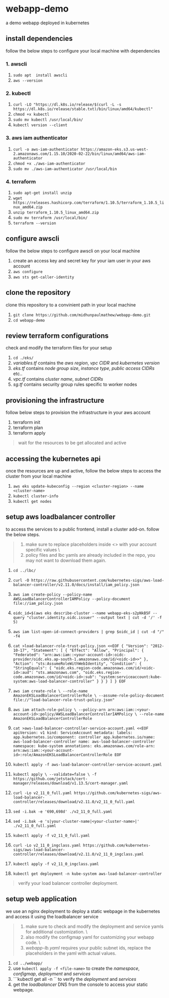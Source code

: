 # webapp-demo
a demo webapp deployed in kubernetes


## install dependencies

follow the below steps to configure your local machine with dependencies

### 1. awscli

1. ```sudo apt  install awscli```
2. ```aws --version```

### 2. kubectl

1. ```curl -LO "https://dl.k8s.io/release/$(curl -L -s https://dl.k8s.io/release/stable.txt)/bin/linux/amd64/kubectl"```
2. ```chmod +x kubectl```
3. ```sudo mv kubectl /usr/local/bin/```
4. ```kubectl version --client```

### 3. aws iam authenticator

1. ```curl -o aws-iam-authenticator https://amazon-eks.s3.us-west-2.amazonaws.com/1.15.10/2020-02-22/bin/linux/amd64/aws-iam-authenticator```
2. ```chmod +x ./aws-iam-authenticator```
3. ```sudo mv ./aws-iam-authenticator /usr/local/bin```

### 4. terraform

1. ```sudo apt-get install unzip```
2. ```wget https://releases.hashicorp.com/terraform/1.10.5/terraform_1.10.5_linux_amd64.zip```
3. ```unzip terraform_1.10.5_linux_amd64.zip```
4. ```sudo mv terraform /usr/local/bin/```
5. ```terraform --version```

## configure awscli

follow the below steps to configure awscli on your local machine

1. create an access key and secret key for your iam user in your aws account
2. ```aws configure```
3. ```aws sts get-caller-identity```

## clone the repository

clone this repository to a convinient path in your local machine

1. ```git clone https://github.com/midhunpaulmathew/webapp-demo.git```
2. ```cd webapp-demo```

## review terraform configurations

check and modify the terraform files for your setup

1. ```cd ./eks/```
2. *variables.tf* contains the *aws region*, *vpc CIDR* and *kubernetes version*
3. *eks.tf* contains *node group size*, *instance type*, *public access CIDRs* etc..
4. *vpc.tf* contains *cluster name*, *subnet CIDRs*
5. *sg.tf* contains security group rules specific to worker nodes

## provisioning the infrastructure

follow below steps to provision the infrastructure in your aws account

1. terraform init
2. terraform plan
3. terraform apply

>wait for the resources to be get allocated and active

## accessing the kubernetes api

once the resources are up and active, follow the below steps to access the cluster from your local machine

1. ```aws eks update-kubeconfig --region <cluster-region> --name <cluster-name>```
2. ```kubectl cluster-info```
3. ```kubectl get nodes```

## setup aws loadbalancer controller

to access the services to a public frontend, install a cluster add-on. follow the below steps.
> 1. make sure to replace placeholders inside <> with your account specific values \
> 2. policy files and lbc yamls are already included in the repo, you may not want to download them again.

1. ```cd ../lbc/```
2. ```curl -O https://raw.githubusercontent.com/kubernetes-sigs/aws-load-balancer-controller/v2.11.0/docs/install/iam_policy.json```

3. ```aws iam create-policy --policy-name AWSLoadBalancerControllerIAMPolicy --policy-document file://iam_policy.json```
	
4. ```oidc_id=$(aws eks describe-cluster --name webapp-eks-s2pNkB5F --query "cluster.identity.oidc.issuer" --output text | cut -d '/' -f 5)```

5. ```aws iam list-open-id-connect-providers | grep $oidc_id | cut -d "/" -f4```

6. `cat >load-balancer-role-trust-policy.json <<EOF
{
    "Version": "2012-10-17",
    "Statement": [
        {
            "Effect": "Allow",
            "Principal": {
                "Federated": "arn:aws:iam::<your-account-id>:oidc-provider/oidc.eks.ap-south-1.amazonaws.com/id/<oidc-id>>"
            },
            "Action": "sts:AssumeRoleWithWebIdentity",
            "Condition": {
                "StringEquals": {
                    "oidc.eks.region-code.amazonaws.com/id/<oidc-id>:aud": "sts.amazonaws.com",
                    "oidc.eks.region-code.amazonaws.com/id/<oidc-id>:sub": "system:serviceaccount:kube-system:aws-load-balancer-controller"
                }
            }
        }
    ]
}
EOF`
7. `aws iam create-role \
  --role-name AmazonEKSLoadBalancerControllerRole \
  --assume-role-policy-document file://"load-balancer-role-trust-policy.json"`

8. `aws iam attach-role-policy \
  --policy-arn arn:aws:iam::<your-account-id>:policy/AWSLoadBalancerControllerIAMPolicy \
  --role-name AmazonEKSLoadBalancerControllerRole`

9. `cat >aws-load-balancer-controller-service-account.yaml <<EOF
apiVersion: v1
kind: ServiceAccount
metadata:
  labels:
    app.kubernetes.io/component: controller
    app.kubernetes.io/name: aws-load-balancer-controller
  name: aws-load-balancer-controller
  namespace: kube-system
  annotations:
    eks.amazonaws.com/role-arn: arn:aws:iam::<your-account-id>:role/AmazonEKSLoadBalancerControllerRole
EOF`

10. ```kubectl apply -f aws-load-balancer-controller-service-account.yaml```
11. `kubectl apply \
    --validate=false \
    -f https://github.com/jetstack/cert-manager/releases/download/v1.13.5/cert-manager.yaml`
12. ```curl -Lo v2_11_0_full.yaml https://github.com/kubernetes-sigs/aws-load-balancer-controller/releases/download/v2.11.0/v2_11_0_full.yaml```
13. ```sed -i.bak -e '690,698d' ./v2_11_0_full.yaml```
14. ```sed -i.bak -e 's|your-cluster-name|<your-cluster-name>|' ./v2_11_0_full.yaml```
15. ```kubectl apply -f v2_11_0_full.yaml```
16. ```curl -Lo v2_11_0_ingclass.yaml https://github.com/kubernetes-sigs/aws-load-balancer-controller/releases/download/v2.11.0/v2_11_0_ingclass.yaml```
17. ```kubectl apply -f v2_11_0_ingclass.yaml```
18. ```kubectl get deployment -n kube-system aws-load-balancer-controller```

> verify your load balancer controller deployment.

## setup web application


we use an nginx deployment to deploy a static webpage in the kubernetes and access it using the loadbalancer service

> 1. make sure to check and modify the deployment and service yamls for additional customization. \
> 2. also modify the configmap yaml for customizing your webapp code. \
> 3. *webapp-lb.yaml* requires your public subnet ids, replace the placeholders in the yaml with actual values.

1. ```cd ../webapp/```
2. use ```kubectl apply -f <file-name>``` to create the *namespace*, *configmap*, *deployment* and *services*
3. ```kubectl get all -n <namespace>`` to verify the *deployment* and *services*
4. get the *loadbalancer* DNS from the console to access your static webpage.